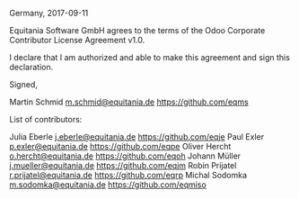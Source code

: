 Germany, 2017-09-11

Equitania Software GmbH agrees to the terms of the
Odoo  Corporate Contributor License Agreement v1.0.

I declare that I am authorized and able to make this agreement and sign this
declaration.

Signed,

Martin Schmid m.schmid@equitania.de https://github.com/eqms

List of contributors:

Julia Eberle j.eberle@equitania.de https://github.com/eqje
Paul Exler p.exler@equitania.de https://github.com/eqpe
Oliver Hercht o.hercht@equitania.de https://github.com/eqoh
Johann Müller j.mueller@equitania.de https://github.com/eqjm
Robin Prijatel r.prijatel@equitania.de https://github.com/eqrp
Michal Sodomka m.sodomka@equitania.de https://github.com/eqmiso

